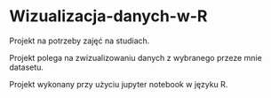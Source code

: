 # Wizualizacja-danych-w-R
Projekt na potrzeby zajęć na studiach.


Projekt polega na zwizualizowaniu danych z wybranego przeze mnie datasetu. 

Projekt wykonany przy użyciu jupyter notebook w języku R.
